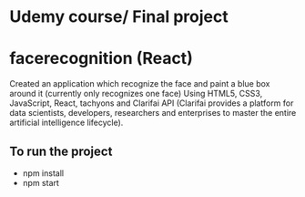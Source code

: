 # Udemy course/ Final project
# facerecognition (React)

Created an application which recognize the face and paint a blue box around it (currently only recognizes one face) Using HTML5, CSS3, JavaScript, React, tachyons and Clarifai API (Clarifai provides a platform for data scientists, developers, researchers and enterprises to master the entire artificial intelligence lifecycle).

## To run the project
- npm install
- npm start
